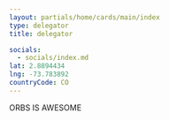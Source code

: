 ```yaml
---
layout: partials/home/cards/main/index
type: delegator
title: delegator

socials:
  - socials/index.md
lat: 2.8894434
lng: -73.783892
countryCode: CO
---
```


ORBS IS AWESOME
